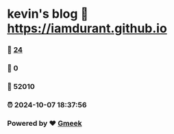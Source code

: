 # kevin's blog :link: https://iamdurant.github.io 
### :page_facing_up: [24](https://iamdurant.github.io/tag.html) 
### :speech_balloon: 0 
### :hibiscus: 52010 
### :alarm_clock: 2024-10-07 18:37:56 
### Powered by :heart: [Gmeek](https://github.com/Meekdai/Gmeek)
